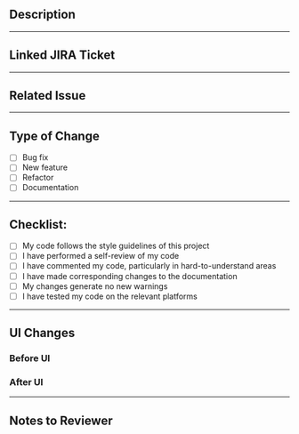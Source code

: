## Description

<!--Please include a summary of the changes and which issue is fixed. Also, list any dependencies that are required for this change.-->


---
## Linked JIRA Ticket
<!--Please put the ticket number here, who it was assigned to and etch-->

---
## Related Issue
<!--What Pr should we take in consideration while reviewing your PR-->

---

<!-- To Check a box, do : [x]-->
## Type of Change
- [ ] Bug fix
- [ ] New feature
- [ ] Refactor
- [ ] Documentation

---
## Checklist:
- [ ] My code follows the style guidelines of this project
- [ ] I have performed a self-review of my code
- [ ] I have commented my code, particularly in hard-to-understand areas
- [ ] I have made corresponding changes to the documentation
- [ ] My changes generate no new warnings
- [ ] I have tested my code on the relevant platforms
---
## UI Changes
###  Before UI

### After UI

---
## Notes to Reviewer

